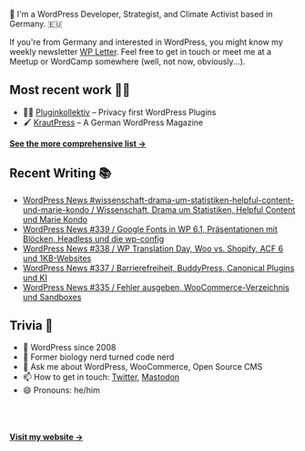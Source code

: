 👋 I'm a WordPress Developer, Strategist, and Climate Activist based in Germany. 🇪🇺

If you're from Germany and interested in WordPress, you might know my weekly newsletter [WP Letter](https://wpletter.de/). Feel free to get in touch or meet me at a Meetup or WordCamp somewhere (well, not now, obviously...).


## Most recent work 👷‍♂️

- 👨‍💻 [Pluginkollektiv](https://github.com/pluginkollektiv) – Privacy first WordPress Plugins
- 🖌️ [KrautPress](https://krautpress.de) – A German WordPress Magazine

**[See the more comprehensive list &rarr;](https://simonkraft.com/what-i-do)**


## Recent Writing 📚

<!-- BLOG-POST-LIST:START -->
- [WordPress News #wissenschaft-drama-um-statistiken-helpful-content-und-marie-kondo / Wissenschaft, Drama um Statistiken, Helpful Content und Marie Kondo](https://feed.wpletter.de/link/14399/15693138/wissenschaft-drama-um-statistiken-helpful-content-und-marie-kondo)
- [WordPress News #339 / Google Fonts in WP 6.1, Präsentationen mit Blöcken, Headless und die wp-config](https://feed.wpletter.de/link/14399/15681038/339)
- [WordPress News #338 / WP Translation Day, Woo vs. Shopify, ACF 6 und 1KB-Websites](https://feed.wpletter.de/link/14399/15663842/338)
- [WordPress News #337 / Barrierefreiheit, BuddyPress, Canonical Plugins und KI](https://feed.wpletter.de/link/14399/15649223/337)
- [WordPress News #335 / Fehler ausgeben, WooCommerce-Verzeichnis und Sandboxes](https://feed.wpletter.de/link/14399/15608228/335)
<!-- BLOG-POST-LIST:END -->


## Trivia 🤪

- 👴 WordPress since 2008
- 🌱 Former biology nerd turned code nerd
- 💬 Ask me about WordPress, WooCommerce, Open Source CMS
- 📫 How to get in touch: [Twitter](https://twitter.com/krafit), [Mastodon](https://dewp.space/@simon)
- 😄 Pronouns: he/him

<br/><br/><br/>
**[Visit my website &rarr;](https://simonkraft.com)**